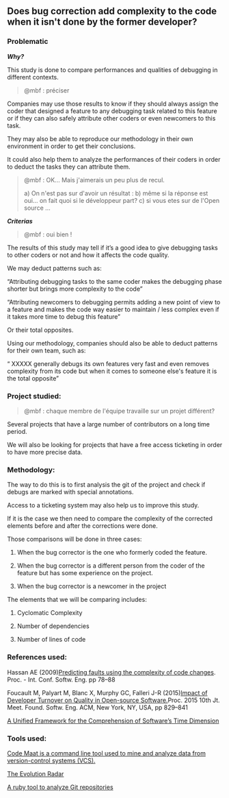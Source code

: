 ## Does bug correction add complexity to the code when it isn't done by the former developer?

### Problematic

_**Why?**_

This study is done to compare performances and qualities of debugging in different contexts.

> @mbf : préciser

Companies may use those results to know if they should always assign the coder that designed a feature to any debugging task related to this feature or if they can also safely attribute other coders or even newcomers to this task.

They may also be able to reproduce our methodology in their own environment in order to get their conclusions.

It could also help them to analyze the performances of their coders in order to deduct the tasks they can attribute them.

> @mbf : OK... Mais j'aimerais un peu plus de recul.
>
> a\) On n'est pas sur d'avoir un résultat : b\) même si la réponse est oui... on fait quoi si le développeur part? c\) si vous etes sur de l'Open source ...

_**Criterias**_

> @mbf : oui bien !

The results of this study may tell if it’s a good idea to give debugging tasks to other coders or not and how it affects the code quality.

We may deduct patterns such as:

“Attributing debugging tasks to the same coder makes the debugging phase shorter but brings more complexity to the code”

“Attributing newcomers to debugging permits adding a new point of view to a feature and makes the code way easier to maintain / less complex even if it takes more time to debug this feature”

Or their total opposites.

Using our methodology, companies should also be able to deduct patterns for their own team, such as:

“ XXXXX generally debugs its own features very fast and even removes complexity from its code but when it comes to someone else's feature it is the total opposite”

### Project studied:

> @mbf : chaque membre de l'équipe travaille sur un projet différent?

Several projects that have a large number of contributors on a long time period.

We will also be looking for projects that have a free access ticketing in order to have more precise data.

### Methodology:

The way to do this is to first analysis the git of the project and check if debugs are marked with special annotations.

Access to a ticketing system may also help us to improve this study.

If it is the case we then need to compare the complexity of the corrected elements before and after the corrections were done.

Those comparisons will be done in three cases:

1. When the bug corrector is the one who formerly coded the feature.

2. When the bug corrector is a different person from the coder of the feature but has some experience on the project.

3. When the bug corrector is a newcomer in the project

The elements that we will be comparing includes:

1. Cyclomatic Complexity

2. Number of dependencies

3. Number of lines of code

### References used:

Hassan AE \(2009\)[Predicting faults using the complexity of code changes](https://www.researchgate.net/publication/221554415_Predicting_faults_using_the_complexity_of_code_changes). Proc. - Int. Conf. Softw. Eng. pp 78–88

Foucault M, Palyart M, Blanc X, Murphy GC, Falleri J-R \(2015\)[Impact of Developer Turnover on Quality in Open-source Software.](http://www.cs.ubc.ca/%7Empalyart/paper/2015_FSE_Impact_Turnover_Quality.pdf)Proc. 2015 10th Jt. Meet. Found. Softw. Eng. ACM, New York, NY, USA, pp 829–841

[A Unified Framework for the Comprehension of Software’s Time Dimension](https://papyrus.bib.umontreal.ca/xmlui/bitstream/handle/1866/11998/Benomar_Omar_2015_these.pdf?sequence=2&isAllowed=y)

### Tools used:

[Code Maat is a command line tool used to mine and analyze data from version-control systems \(VCS\).](https://github.com/adamtornhill/code-maat)

[The Evolution Radar](http://reveal.inf.usi.ch/web/dambros/tools/evoradar.php#)

[A ruby tool to analyze Git repositories](https://github.com/jrfaller/diggit)

